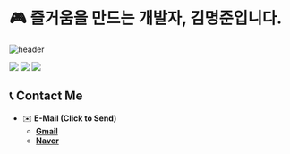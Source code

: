 # 🎮 즐거움을 만드는 개발자, 김명준입니다.

![header](https://capsule-render.vercel.app/api?type=wave&color=auto&height=200&section=header&text=Game%20Developer&fontSize=50)

<img src="https://img.shields.io/badge/Unity-gray?style=for-the-badge&logo=Unity&logoColor=white"> <img src="https://img.shields.io/badge/C%23-purple?style=for-the-badge&logo=C#&logoColor=white"> <img src="https://img.shields.io/badge/C-blue?style=for-the-badge&logo=C&logoColor=white">


## 📞 Contact Me
- ✉️ **E-Mail (Click to Send)**
    - [**Gmail**](mailto:mj617066@gmail.com)
    - [**Naver**](mailto:id8969@naver.com)

<!--
**dreamer603/dreamer603** is a ✨ _special_ ✨ repository because its `README.md` (this file) appears on your GitHub profile.

Here are some ideas to get you started:

- 🔭 I’m currently working on ...
- 🌱 I’m currently learning ...
- 👯 I’m looking to collaborate on ...
- 🤔 I’m looking for help with ...
- 💬 Ask me about ...
- 📫 How to reach me: ...
- 😄 Pronouns: ...
- ⚡ Fun fact: ...
-->

